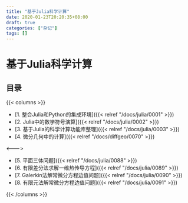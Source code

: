 ```yaml
---
title: "基于Julia科学计算"
date: 2020-01-23T20:20:35+08:00
draft: true
categories: ["杂记"]
tags: []
---
```


# 基于Julia科学计算

## 目录

{{< columns >}}

- [1. 整合Julia和Python的集成环境]({{< relref "/docs/julia/0001" >}})  
- [2. Julia中的数学符号演算]({{< relref "/docs/julia/0002" >}}) 
- [3. 基于Julia的科学计算功能库整理]({{< relref "/docs/julia/0003" >}})  
- [4. 微分几何中的计算]({{< relref "/docs/diffgeo/0070" >}})   

<--->

- [5. 平面三体问题]({{< relref "/docs/julia/0088" >}})    
- [6. 有限差分法求解一维热传导方程]({{< relref "/docs/julia/0089" >}})    
- [7. Galerkin法解常微分方程边值问题]({{< relref "/docs/julia/0090" >}})    
- [8. 有限元法解常微分方程边值问题]({{< relref "/docs/julia/0091" >}})    

{{< /columns >}}



